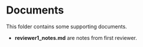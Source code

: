 # Documents

This folder contains some supporting documents.

- **reviewer1_notes.md** are notes from first reviewer.
